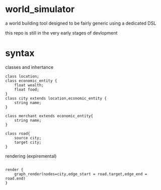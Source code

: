 # world_simulator
a world building tool designed to be fairly generic using a dedicated DSL

this repo is still in the very early stages of devlopment

# syntax

classes and inhertance

```
class location;
class economic_entity {
	float wealth;
	float food;
}
class city extends location,economic_entity {
	string name;
}

class merchant extends economic_entity{
	string name;
}

class road{
	source city;
	target city;
}
```

rendering (expiremental)
```

render {
	graph_render(nodes=city,edge_start = road.target,edge_end = road.end)
}

```